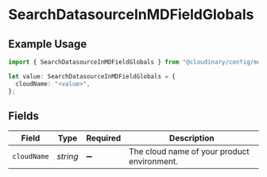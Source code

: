 # SearchDatasourceInMDFieldGlobals

## Example Usage

```typescript
import { SearchDatasourceInMDFieldGlobals } from "@cloudinary/config/models/operations";

let value: SearchDatasourceInMDFieldGlobals = {
  cloudName: "<value>",
};
```

## Fields

| Field                                       | Type                                        | Required                                    | Description                                 |
| ------------------------------------------- | ------------------------------------------- | ------------------------------------------- | ------------------------------------------- |
| `cloudName`                                 | *string*                                    | :heavy_minus_sign:                          | The cloud name of your product environment. |